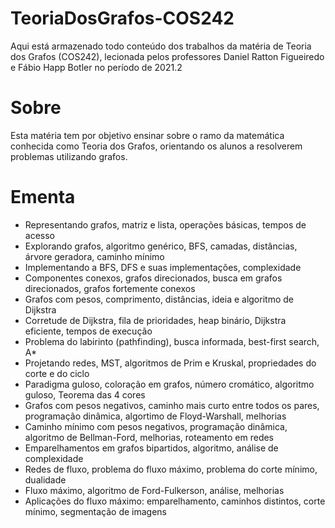 # TeoriaDosGrafos-COS242

Aqui está armazenado todo conteúdo dos trabalhos da matéria de Teoria dos Grafos (COS242), lecionada pelos professores Daniel Ratton Figueiredo e Fábio Happ Botler no período de 2021.2 


# Sobre

Esta matéria tem por objetivo ensinar sobre o ramo da matemática conhecida como Teoria dos Grafos, orientando os alunos a resolverem problemas utilizando grafos.


# Ementa

- Representando grafos, matriz e lista, operações básicas, tempos de acesso
- Explorando grafos, algoritmo genérico, BFS, camadas, distâncias, árvore geradora, caminho mínimo
- Implementando a BFS, DFS e suas implementações, complexidade
- Componentes conexos, grafos direcionados, busca em grafos direcionados, grafos fortemente conexos
- Grafos com pesos, comprimento, distâncias, ideia e algoritmo de Dijkstra
- Corretude de Dijkstra, fila de prioridades, heap binário, Dijkstra eficiente, tempos de execução
- Problema do labirinto (pathfinding), busca informada, best-first search, A*
- Projetando redes, MST, algoritmos de Prim e Kruskal, propriedades do corte e do ciclo
- Paradigma guloso, coloração em grafos, número cromático, algoritmo guloso, Teorema das 4 cores
- Grafos com pesos negativos, caminho mais curto entre todos os pares, programação dinâmica, algortimo de Floyd-Warshall, melhorias
- Caminho mínimo com pesos negativos, programação dinâmica, algoritmo de Bellman-Ford, melhorias, roteamento em redes
- Emparelhamentos em grafos bipartidos, algoritmo, análise de complexidade
- Redes de fluxo, problema do fluxo máximo, problema do corte mínimo, dualidade
- Fluxo máximo, algoritmo de Ford-Fulkerson, análise, melhorias
- Aplicações do fluxo máximo: emparelhamento, caminhos distintos, corte mínimo, segmentação de imagens


